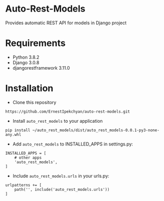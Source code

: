 # Auto-Rest-Models
Provides automatic REST API for models in Django project

# Requirements
- Python 3.8.2
- Django 3.0.8
- djangorestframework 3.11.0

# Installation
- Clone this repository

```https://github.com/ErnestIpekchyan/auto-rest-models.git```

- Install `auto_rest_models` to your application

```pip install ~/auto_rest_models/dist/auto_rest_models-0.0.1-py3-none-any.whl```

- Add `auto_rest_models` to INSTALLED_APPS in settings.py:

```
INSTALLED_APPS = [
    # other apps
    'auto_rest_models',
]
```

- Include `auto_rest_models.urls` in your urls.py:

```
urlpatterns += [
    path('', include('auto_rest_models.urls'))
]
```